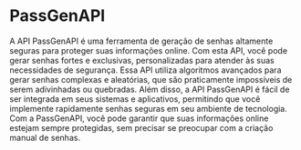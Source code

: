# PassGenAPI
 A API PassGenAPI é uma ferramenta de geração de senhas altamente seguras para proteger suas informações online. Com esta API, você pode gerar senhas fortes e exclusivas, personalizadas para atender às suas necessidades de segurança. Essa API utiliza algoritmos avançados para gerar senhas complexas e aleatórias, que são praticamente impossíveis de serem adivinhadas ou quebradas. Além disso, a API PassGenAPI é fácil de ser integrada em seus sistemas e aplicativos, permitindo que você implemente rapidamente senhas seguras em seu ambiente de tecnologia. Com a PassGenAPI, você pode garantir que suas informações online estejam sempre protegidas, sem precisar se preocupar com a criação manual de senhas.
